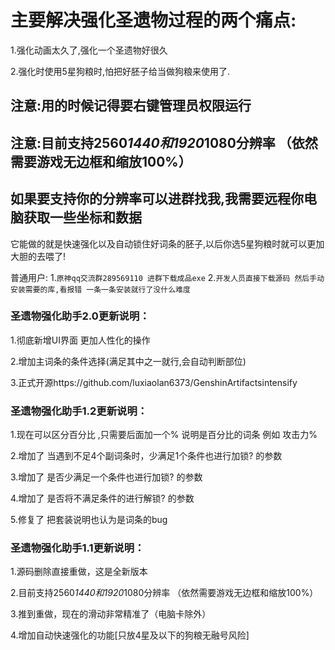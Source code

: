 # 主要解决强化圣遗物过程的两个痛点:

1.强化动画太久了,强化一个圣遗物好很久

2.强化时使用5星狗粮时,怕把好胚子给当做狗粮来使用了.

## 注意:用的时候记得要右键管理员权限运行
## 注意:目前支持2560*1440和1920*1080分辨率 （依然需要游戏无边框和缩放100%）
## 如果要支持你的分辨率可以进群找我,我需要远程你电脑获取一些坐标和数据
它能做的就是快速强化以及自动锁住好词条的胚子,以后你选5星狗粮时就可以更加大胆的去喂了!

普通用户:
1.`原神qq交流群289569110 进群下载成品exe`
2.`开发人员直接下载源码 然后手动安装需要的库,看报错 一条一条安装就行了没什么难度`




### 圣遗物强化助手2.0更新说明：

1.彻底新增UI界面 更加人性化的操作

2.增加主词条的条件选择(满足其中之一就行,会自动判断部位)

3.正式开源https://github.com/luxiaolan6373/GenshinArtifactsintensify

### 圣遗物强化助手1.2更新说明：

1.现在可以区分百分比 ,只需要后面加一个% 说明是百分比的词条 例如 攻击力%

2.增加了 当遇到不足4个副词条时，少满足1个条件也进行加锁? 的参数

3.增加了 是否少满足一个条件也进行加锁? 的参数

4.增加了 是否将不满足条件的进行解锁? 的参数

5.修复了 把套装说明也认为是词条的bug

### 圣遗物强化助手1.1更新说明：

1.源码删除直接重做，这是全新版本

2.目前支持2560*1440和1920*1080分辨率 （依然需要游戏无边框和缩放100%）

3.推到重做，现在的滑动非常精准了（电脑卡除外）

4.增加自动快速强化的功能[只放4星及以下的狗粮无融号风险]

